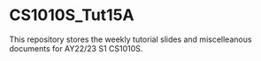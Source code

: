 # CS1010S_Tut15A

This repository stores the weekly tutorial slides and miscelleanous documents for AY22/23 S1 CS1010S.
